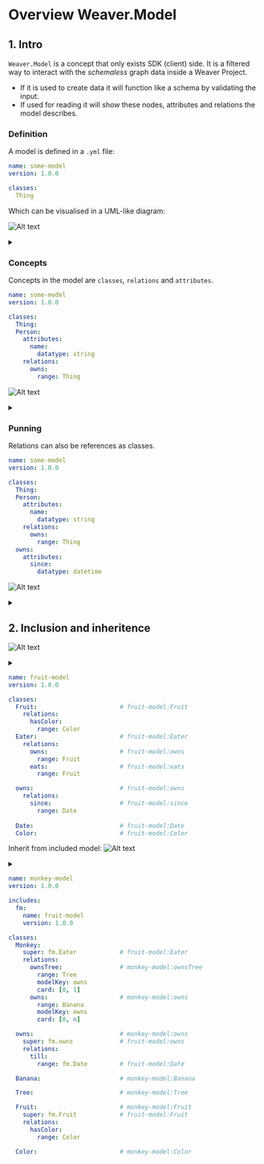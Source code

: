 


# Overview Weaver.Model

## 1. Intro
`Weaver.Model` is a concept that only exists SDK (client) side. It is a filtered way to interact with the *schemaless* graph data inside a Weaver Project.
- If it is used to create data it will function like a schema by validating the input.
- If used for reading it will show these nodes, attributes and relations the model describes.

### Definition

A model is defined in a `.yml` file:
```yaml
name: some-model
version: 1.0.0

classes:
  Thing
```

Which can be visualised in a UML-like diagram:

![Alt text](https://g.gravizo.com/source/svg/diagram_1?https%3A%2F%2Fraw.githubusercontent.com%2Fweaverplatform%2Fweaver-sdk-js%2Fmodel-ideas%2Fmodels.md)
<details>
<summary></summary>
diagram_1
  digraph A {
    rankdir=LR;
    subgraph cluster_0 {
      label="some-model";
      rankdir=LR;
      node [shape = ellipse];
      Thing
    }
  }
diagram_1
</details>



### Concepts

Concepts in the model are `classes`, `relations` and `attributes`. 
```yaml
name: some-model
version: 1.0.0

classes:
  Thing:
  Person:
    attributes:
      name:
        datatype: string
    relations:
      owns:
        range: Thing
```

![Alt text](https://g.gravizo.com/source/svg/diagram_2?https%3A%2F%2Fraw.githubusercontent.com%2Fweaverplatform%2Fweaver-sdk-js%2Fmodel-ideas%2Fmodels.md)
<details>
<summary></summary>
diagram_2
  digraph B {
    rankdir=LR;
    subgraph cluster_0 {
      label="some-model";
      rankdir=LR;
      node [shape = ellipse];
      Person
      Thing
      name [label="_string_"; shape = box]
      Person -> name [label=name; arrowtail=diamond; arrowhead=vee; dir=both];
      Person -> Thing [label=owns; arrowtail=diamond; arrowhead=vee; dir=both];
    }
  }
diagram_2
</details>

### Punning

Relations can also be references as classes.
```yaml
name: some-model
version: 1.0.0

classes:
  Thing:
  Person:
    attributes:
      name:
        datatype: string
    relations:
      owns:
        range: Thing
  owns:
    attributes:
      since: 
        datatype: datetime
```

![Alt text](https://g.gravizo.com/source/svg/diagram_3?https%3A%2F%2Fraw.githubusercontent.com%2Fweaverplatform%2Fweaver-sdk-js%2Fmodel-ideas%2Fmodels.md)
<details>
<summary></summary>
diagram_3
  digraph C {
    rankdir=LR;
    subgraph cluster_0 {
      label="some-model";
      rankdir=LR;
      node [shape = ellipse];
      Person
      Thing
      name [label="_string_"; shape = box]
      since [label="_datetime_"; shape = box]
      owns [label="owns"; shape = diamond]
      Person -> name [label=name; arrowtail=diamond; arrowhead=vee; dir=both];
      Person -> owns [label=""; arrowtail=diamond; arrowhead=none; dir=both];
      owns -> Thing [label=""; arrowhead=vee];
      owns -> since [label=since; arrowtail=diamond; arrowhead=vee; dir=both];
      {rank=same owns name since};
      since -> owns  [style="invis"];
    }
  }
diagram_3
</details>

## 2. Inclusion and inheritence
![Alt text](https://g.gravizo.com/source/svg/diagram_4?https%3A%2F%2Fraw.githubusercontent.com%2Fweaverplatform%2Fweaver-sdk-js%2Fmodel-ideas%2Fmodels.md)
<details>
<summary></summary>
diagram_4
  digraph D {
    rankdir=LR;
    subgraph cluster_0 {
      label="fruit-model";
      rankdir=LR;
      node [shape = diamond];
      eaterOwns [label="owns"];
      node [shape = box];
      Eater -> Fruit [label=eats; arrowtail=diamond; arrowhead=vee; dir=both];
      Fruit -> Color [label=hasColor; arrowtail=diamond; arrowhead=vee; dir=both];
      Eater -> eaterOwns [label=""; arrowtail=diamond; arrowhead=none; dir=both];
      eaterOwns -> Fruit [label=owns; arrowhead=vee];
      eaterOwns -> Date [label=since; arrowtail=diamond; arrowhead=vee; dir=both];
    }
  }
diagram_4
</details>

```yaml
name: fruit-model
version: 1.0.0

classes:
  Fruit:                       # fruit-model:Fruit
    relations:
      hasColor:
        range: Color
  Eater:                       # fruit-model:Eater
    relations:
      owns:                    # fruit-model:owns
        range: Fruit 
      eats:                    # fruit-model:eats
        range: Fruit 

  owns:                        # fruit-model:owns
    relations:
      since:                   # fruit-model:since
        range: Date 
  
  Date:                        # fruit-model:Date
  Color:                       # fruit-model:Color
```


Inherit from included model:
![Alt text](https://g.gravizo.com/source/svg/diagram_5?https%3A%2F%2Fraw.githubusercontent.com%2Fweaverplatform%2Fweaver-sdk-js%2Fmodel-ideas%2Fmodels.md)
<details>
<summary></summary>
diagram_5
  digraph E {
    rankdir=LR;
    subgraph cluster_0 {
      label="fruit-model";
      eaterOwns [shape = diamond; label="owns"];
      node [shape = box];
      Eater; Fruit; Color; Fruit; Date
    }
    subgraph cluster_1 {
      label="monkey-model";
      node [shape = box];
      Monkey; Tree; Banana; monkeyOwns [shape = diamond; label="owns"];
    }
    Eater -> Monkey [abel=""; arrowtail=onormal; arrowhead=diamond; dir=both]
    Fruit -> Banana [label=""; arrowtail=onormal; arrowhead=diamond; dir=both; constraint=false]
    eaterOwns -> monkeyOwns [abel=""; arrowtail=onormal; arrowhead=diamond; dir=both]
    Monkey -> Tree [label="ownsTree"; arrowtail=diamond; arrowhead=vee; dir=both];
    Monkey -> monkeyOwns [label=""; arrowtail=diamond; arrowhead=none; dir=both];
    monkeyOwns -> Banana [label=""; arrowhead=vee];
    monkeyOwns -> Date [label=since; style=dotted; arrowtail=diamond; arrowhead=vee; dir=both; constraint=false];
    monkeyOwns -> Date [label=till; arrowtail=diamond; arrowhead=vee; dir=both; constraint=false];
    Eater -> Fruit [label=eats; arrowtail=diamond; arrowhead=vee; dir=both];
    Fruit -> Color [label=hasColor; arrowtail=diamond; arrowhead=vee; dir=both];
    Eater -> eaterOwns [label=""; arrowtail=diamond; arrowhead=none; dir=both];
    eaterOwns -> Fruit [label=owns; arrowhead=vee];
    eaterOwns -> Date [label=since; arrowtail=diamond; arrowhead=vee; dir=both];
  }
diagram_5
</details>

```yaml
name: monkey-model
version: 1.0.0

includes:
  fm:
    name: fruit-model
    version: 1.0.0

classes:
  Monkey:
    super: fm.Eater            # fruit-model:Eater
    relations:
      ownsTree:                # monkey-model:ownsTree
        range: Tree
        modelKey: owns
        card: [0, 1]
      owns:                    # monkey-model:owns
        range: Banana
        modelKey: owns
        card: [0, n]

  owns:                        # monkey-model:owns
    super: fm.owns             # fruit-model:owns
    relations:
      till:
        range: fm.Date         # fruit-model:Date

  Banana:                      # monkey-model:Banana

  Tree:                        # monkey-model:Tree

  Fruit:                       # monkey-model:Fruit
    super: fm.Fruit            # fruit-model:Fruit
    relations:
      hasColor:
        range: Color

  Color:                       # monkey-model:Color

```

